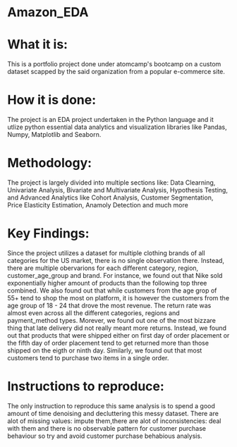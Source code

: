 # Amazon_EDA
# What  it is:

This is a portfolio project done under atomcamp's bootcamp on a custom dataset scapped by the said organization from a popular e-commerce site.

# How it is done:

The project is an EDA project undertaken in the Python language and it utlize python essential data analytics and visualization libraries like Pandas, Numpy, Matplotlib and Seaborn.

# Methodology:

The project is largely divided into multiple sections like:
Data Clearning,
Univariate Analysis,
Bivariate and Multivariate Analysis,
Hypothesis Testing, and
Advanced Analytics like Cohort Analysis, Customer Segmentation, Price Elasticity Estimation, Anamoly Detection and much more

# Key Findings:

Since the project utilizes a dataset for multiple clothing brands of all categories for the US market, there is no single observation there. Instead, there are multiple obervarions for each different category, region, customer_age_group and brand. For instance, we found out that Nike sold exponentially higher amount of products than the following top three combined. We also found out that while customers from the age grop of 55+ tend to shop the most on platform, it is however the customers from the age group of 18 - 24 that drove the most revenue. The return rate was almost even across all the  different categories, regions and payment_method types. Morever, we found out one of the most bizzare thing that late delivery did not really meant more returns. Instead, we found out that  products that were shipped either on first day of order placement or the fifth day of order placement tend to get returned more than those shipped on the eigth or ninth day. Similarly, we found out that most customers tend to purchase two items in a single order.

# Instructions to reproduce:

The only instruction to reproduce this same analysis is to spend a good amount of time denoising and decluttering this messy dataset. There are  alot of missing values: impute them,there are alot of inconsistencies: deal with them and there is no observable pattern for customer purchase behaviour so try and avoid customer purchase behabious analysis.

